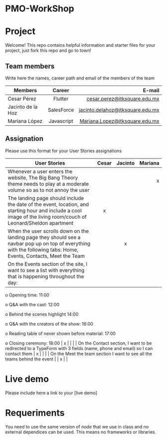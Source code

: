 # PMO-WorkShop
# Project 

Welcome! This repo contains helpful information and starter files for your project, just fork this repo and go to town!

## Team members

Write here the names, career path and email of the members of the team

| Members           |   Career   |                           E-mail |
| ----------------- | :--------: | -------------------------------: |
| Cesar Pérez     |  Flutter   |   cesar.perez@itksquare.edu.mx |
| Jacinto de la Hoz | SalesForce | jacinto.delahoz@itksquare.edu.mx |
| Mariana López      | Javascript |    Mariana.Lopez@itksquare.edu.mx |

## Assignation

Please use this format for your User Stories assignations

| User Stories     | Cesar | Jacinto | Mariana |
| ---------------- | :---: | :-----: | ------: |
|Whenever a user enters the website, The Big Bang Theory theme needs to play at a moderate volume so as to not annoy the user  |       |         |    x    |
| The landing page should include the date of the event, location, and starting hour and include a cool image of the living room/couch of Leonard/Sheldon apartment | x      |         |         |
| When the user scrolls down on the landing page they should see a navbar pop up on top of everything with the following tabs: Home, Events, Contacts, Meet the Team |       |     x    |         |
| On the Events section of the site, I want to see a list with everything that is happening throughout the day:

o Opening time: 11:00

o Q&A with the cast: 12:00

o Behind the scenes highlight 14:00

o Q&A with the creators of the show: 16:00

o Reading table of never shown before material: 17:00

o Closing ceremony: 18:00 |    x   |         |       |
| On the Contact section, I want to be redirected to a TypeForm with 3 fields (name, phone and email) so I can contact them |   x    |         |         |
| On the Meet the team section I want to see all the teams behind the event |       |    x    |         |


# Live demo

Please include here a link to your [live demo]

# Requeriments

You need to use the same version of node that we use in class and no external dependices can be used. This means no frameworks or libraries.
